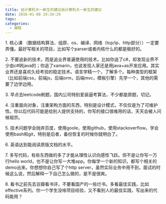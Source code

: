 ```yaml
---
title: 给计算机大一新生的建议给计算机大一新生的建议
date: 2016-01-08 19:34:29
tags:
categories:
  - 编程
---
```


1\. 核心课 （数据结构算法、组原、os、编译、网络（tcp/ip、http部分））一定要弄懂。最好写相关的项目，比如写个parser或者内核什么的都是极好的。

2\. 不要追新的技术，而是追业界普遍使用的技术。比如你追了c#，却发现业界不少由c#转java的；你追了xamarin，也说发现人家还是用java+as开发应用。其实业界还是喜欢久经考验的稳定技术。语言学精一个，了解多个。每种类型的框架（比如前端css，前端js，后端orm，后端mvc，模板引擎）先学一个，其他的需要了边学边用。

3\. 早点去leetcode刷题，国内公司特别爱装逼考算法，不少都是原题，切记。

4\. 注重面向对象，注重架构方面的东西，特别是设计模式，不仅仅是为了可维护性。你以后代码可能是给别人提供支持的，你写的接口很难用的话，天天会被人问候祖宗。

5\. 技术问题学会抛弃百度，使用goole，使用github，使用stackoverflow。学会使用bash和git，特别是后者，备份恢复的时候你就明白了。

6\. 英语达到能阅读原版文档的水平。

7\. 多写代码，有些东西做的多了才能从理性认识向感性飞跃。但不是让你写一万行hello world，也不是让你写一大堆app。你每学一个新的知识，都写个相关的demo出来。你想想你自己写了个http server，虽然实际业务中用不到，面试的时候这么说，然后解释一下自己怎么做的，是不是很爽。

8\. 看书之前先去豆瓣看书评，不要看国产的一些烂书。多看最佳实践，比如effective系列。你一个学生没啥项目经验，又不看别人的最佳实践，写出来的代码能用？